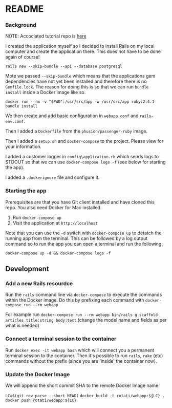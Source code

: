 # README

### Background

NOTE: Accociated tutorial repo is [here](https://github.com/Apress/deploying-rails-w-docker)

I created the application myself so I decided to install Rails on my local computer and create the application there. This does not have to be done again of course!

`rails new --skip-bundle --api --database postgresql`

Mote we passed `--skip-bundle` which means that the applications gem dependencies have not yet been installed and therefore there is no `Gemfile.lock`. The reason for doing this is so that we can run `bundle install` inside a Docker image like so.

`docker run --rm -v "$PWD":/usr/src/app -w /usr/src/app ruby:2.4.1 bundle install`

We then create and add basic configuration in `webapp.conf` and `rails-env.conf`.

Then I added a `Dockerfile` from the `phusion/passenger-ruby` image.

Then I added a `setup.sh` and `docker-compose` to the project. Please view for your information.

I added a customer logger in `config\application.rb` which sends logs to STDOUT so that we can use `docker-compose logs -f` (see below for starting the app).

I added a `.dockerignore` file and configure it.

### Starting the app

Prerequisites are that you have Git client installed and have cloned this repo. You also need Docker for Mac installed.

1. Run `docker-compose up`
1. Visit the application at `http://localhost`

Note that you can use the `-d` switch with `docker-compose up` to detatch the running app from the terminal. This can be followed by a log output command so to run the app you can open a terminal and run the following:

`docker-compose up -d && docker-compose logs -f`

## Development

### Add a new Rails resourdce

Run the `rails` command line via `docker-compose` to execute the commands within the Docker image. Do this by prefixing each command with `docker-compose run --rm webapp`

For example run `docker-compose run --rm webapp bin/rails g scaffold articles title:string body:text` (change the model name and fields as per what is needed)

### Connect a terminal session to the container

Run `docker exec -it webapp bash` which will connect you a permanent terminal session to the container. Then it's possible to run `rails`, `rake` (etc) commands without the prefix (since you are 'inside' the container now).

### Update the Docker Image

We will append the short commit SHA to the remote Docker Image name.

`LC=$(git rev-parse --short HEAD)`
`docker build -t rotati/webapp:${LC} .`
`docker push rotati/webapp:${LC}`